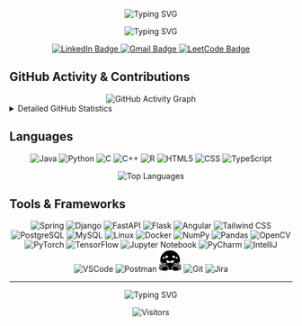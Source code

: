 <p align="center">
  <img src="https://readme-typing-svg.demolab.com?font=Fira+Code&weight=700&size=36&duration=3000&pause=500&color=F0E68C&background=00000000&center=true&vCenter=true&width=600&height=80&lines=Hi,+I'm+Othmane;Hi+there,+I'm+Othmane;Hey!+Othmane+here" alt="Typing SVG" />
</p>

<p align="center">
  <img src="https://readme-typing-svg.demolab.com?font=Fira+Code&weight=700&size=24&duration=3000&pause=1000&color=F0E68C&background=00000000&center=true&vCenter=true&width=500&lines=AI,+Data+Science+%26+NLP;Full-Stack+Development+%26+Web+Apps;Problem+Solving+%26+Algorithms" alt="Typing SVG" />
</p>



<div id="badges" align="center">
  <a href="https://www.linkedin.com/in/oa23/">
    <img src="https://img.shields.io/badge/LinkedIn-blue?style=for-the-badge&logo=linkedin&logoColor=white" alt="LinkedIn Badge"/>
  </a>
  <a href="mailto:othmane232004@gmail.com">
    <img src="https://img.shields.io/badge/Gmail-D14836?style=for-the-badge&logo=gmail&logoColor=white" alt="Gmail Badge"/>
  </a>
  <a href="https://leetcode.com/u/othmane232004/">
    <img src="https://img.shields.io/badge/LeetCode-FFA116?style=for-the-badge&logo=leetcode&logoColor=black" alt="LeetCode Badge"/>
  </a>
</div>

## GitHub Activity & Contributions

<div align="center">
  <img src="https://github-readme-activity-graph.vercel.app/graph?username=OthmaneAbder2303&theme=react-dark&hide_border=true&area=true" alt="GitHub Activity Graph"/>
</div>

<details>
<summary>Detailed GitHub Statistics</summary>
<br>
<div align="center">
  <img src="https://streak-stats.demolab.com?user=OthmaneAbder2303&theme=dark&hide_border=true&background=0D1117&stroke=0E4429&ring=0E4429&fire=D73A7B&currStreakLabel=D73A7B" alt="GitHub Streak"/>
  <img src="https://github-readme-stats.vercel.app/api?username=OthmaneAbder2303&show_icons=true&theme=dark&hide_border=true&bg_color=0D1117&title_color=F85D7F&icon_color=F8D866&text_color=C9D1D9" alt="GitHub Stats"/>
  <img src="https://github-profile-trophy.vercel.app/?username=OthmaneAbder2303&theme=darkhub&no-frame=true&no-bg=true&margin-w=4" alt="GitHub Trophies"/>
</div>
</details>

## Languages

<p align="center">
  <img src="https://cdn.jsdelivr.net/gh/devicons/devicon/icons/java/java-original.svg" width="40" alt="Java"/>
  <img src="https://cdn.jsdelivr.net/gh/devicons/devicon/icons/python/python-original.svg" width="40" alt="Python"/>
  <img src="https://cdn.jsdelivr.net/gh/devicons/devicon/icons/c/c-original.svg" width="40" alt="C"/>
  <img src="https://cdn.jsdelivr.net/gh/devicons/devicon/icons/cplusplus/cplusplus-original.svg" width="40" alt="C++"/>
  <img src="https://cdn.jsdelivr.net/gh/devicons/devicon/icons/r/r-original.svg" width="40" alt="R"/>
  <img src="https://cdn.jsdelivr.net/gh/devicons/devicon/icons/html5/html5-original.svg" width="40" alt="HTML5"/>
  <img src="https://cdn.jsdelivr.net/gh/devicons/devicon/icons/css3/css3-original.svg" width="40" alt="CSS"/>
  <img src="https://cdn.jsdelivr.net/gh/devicons/devicon/icons/typescript/typescript-original.svg" width="40" alt="TypeScript"/>
</p>

<div align="center">
  <img src="https://github-readme-stats.vercel.app/api/top-langs/?username=OthmaneAbder2303&layout=compact&theme=dark&hide_border=true&bg_color=0D1117&title_color=F85D7F&text_color=C9D1D9&langs_count=8" alt="Top Languages"/>
</div>

## Tools & Frameworks

<p align="center">
  <img src="https://cdn.jsdelivr.net/gh/devicons/devicon/icons/spring/spring-original.svg" width="40" alt="Spring"/>
  <img src="https://cdn.jsdelivr.net/gh/devicons/devicon/icons/django/django-plain.svg" width="40" alt="Django"/>
  <img src="https://cdn.jsdelivr.net/gh/devicons/devicon/icons/fastapi/fastapi-original.svg" width="40" alt="FastAPI"/>
  <img src="https://cdn.jsdelivr.net/gh/devicons/devicon/icons/flask/flask-original.svg" width="40" alt="Flask"/>
  <img src="https://cdn.jsdelivr.net/gh/devicons/devicon/icons/angularjs/angularjs-original.svg" width="40" alt="Angular"/>
  <img src="https://www.vectorlogo.zone/logos/tailwindcss/tailwindcss-icon.svg" width="40" alt="Tailwind CSS"/>
  <img src="https://cdn.jsdelivr.net/gh/devicons/devicon/icons/postgresql/postgresql-original.svg" width="40" alt="PostgreSQL"/>
  <img src="https://cdn.jsdelivr.net/gh/devicons/devicon/icons/mysql/mysql-original.svg" width="40" alt="MySQL"/>
  <img src="https://cdn.jsdelivr.net/gh/devicons/devicon/icons/linux/linux-original.svg" width="40" alt="Linux"/>
  <img src="https://cdn.jsdelivr.net/gh/devicons/devicon/icons/docker/docker-original.svg" width="40" alt="Docker"/>
  <img src="https://cdn.jsdelivr.net/gh/devicons/devicon/icons/numpy/numpy-original.svg" width="40" alt="NumPy"/>
  <img src="https://cdn.jsdelivr.net/gh/devicons/devicon/icons/pandas/pandas-original.svg" width="40" alt="Pandas"/>
  <img src="https://cdn.jsdelivr.net/gh/devicons/devicon/icons/opencv/opencv-original.svg" width="40" alt="OpenCV"/>
  <img src="https://cdn.jsdelivr.net/gh/devicons/devicon/icons/pytorch/pytorch-original.svg" width="40" alt="PyTorch"/>
  <img src="https://cdn.jsdelivr.net/gh/devicons/devicon/icons/tensorflow/tensorflow-original.svg" width="40" alt="TensorFlow"/>
  <img src="https://cdn.jsdelivr.net/gh/devicons/devicon/icons/jupyter/jupyter-original.svg" width="40" alt="Jupyter Notebook"/>
  <img src="https://cdn.jsdelivr.net/gh/devicons/devicon/icons/pycharm/pycharm-original.svg" width="40" alt="PyCharm"/>
  <img src="https://cdn.jsdelivr.net/gh/devicons/devicon/icons/intellij/intellij-original.svg" width="40" alt="IntelliJ"/>
  <img src="https://cdn.jsdelivr.net/gh/devicons/devicon/icons/vscode/vscode-original.svg" width="40" alt="VSCode"/>
  <img src="https://cdn.jsdelivr.net/gh/devicons/devicon/icons/postman/postman-plain.svg" width="40" alt="Postman"/>
  <img src="https://raw.githubusercontent.com/simple-icons/simple-icons/develop/icons/huggingface.svg" width="40" alt="Hugging Face"/>
  <img src="https://cdn.jsdelivr.net/gh/devicons/devicon/icons/git/git-plain.svg" width="40" alt="Git"/>
  <img src="https://cdn.jsdelivr.net/gh/devicons/devicon/icons/jira/jira-original.svg" width="40" alt="Jira"/>
  

</p>

---

<div align="center">
  <p>
    <img src="https://readme-typing-svg.demolab.com?font=Fira+Code&weight=700&size=28&duration=3000&pause=500&color=F0E68C&background=00000000&center=true&vCenter=true&width=600&lines=Bloom+where+you+are+planted;Grow+and+shine+every+day;Make+your+code+a+masterpiece" alt="Typing SVG" />
  </p>
  <img src="https://visitor-badge.laobi.icu/badge?page_id=OthmaneAbder2303.OthmaneAbder2303" alt="Visitors"/>
</div>

